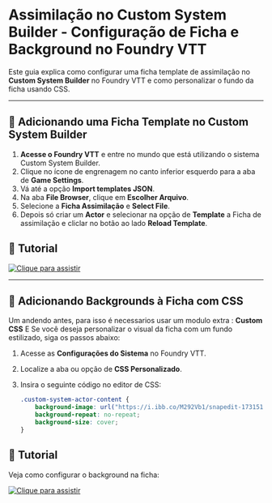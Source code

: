 # Assimilação no Custom System Builder - Configuração de Ficha e Background no Foundry VTT

Este guia explica como configurar uma ficha template de assimilação no **Custom System Builder** no Foundry VTT e como personalizar o fundo da ficha usando CSS.

---

## 📝 Adicionando uma Ficha Template no Custom System Builder

1. **Acesse o Foundry VTT** e entre no mundo que está utilizando o sistema Custom System Builder.
2. Clique no ícone de engrenagem no canto inferior esquerdo para a aba de **Game Settings**.
3. Vá até a opção **Import templates JSON**.
4. Na aba **File Browser**, clique em **Escolher Arquivo**.
5. Selecione a **Ficha Assimilação** e **Select File**.
6. Depois só criar um **Actor** e selecionar na opção de **Template** a Ficha de assimilação e cliclar no botão ao lado **Reload Template**.


## 🎥 Tutorial

[![Clique para assistir](https://via.placeholder.com/400x200.png?text=Video+Preview)](https://streamable.com/04oypn)

---

## 🎨 Adicionando Backgrounds à Ficha com CSS

Um andendo antes, para isso é necessarios usar um modulo extra : **Custom CSS** E
Se você deseja personalizar o visual da ficha com um fundo estilizado, siga os passos abaixo:

1. Acesse as **Configurações do Sistema** no Foundry VTT.
2. Localize a aba ou opção de **CSS Personalizado**.
3. Insira o seguinte código no editor de CSS:

   ```css
   .custom-system-actor-content {
       background-image: url("https://i.ibb.co/M292Vb1/snapedit-1731517092435.png");
       background-repeat: no-repeat;	
       background-size: cover;
   }
## 🎥 Tutorial

Veja como configurar o background na ficha:

[![Clique para assistir](https://via.placeholder.com/400x200.png?text=Video+Preview)](https://streamable.com/em49ya)


